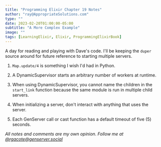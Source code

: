 ```yaml
---
title: "Programming Elixir Chapter 19 Notes"
author: "ray@AppropriateSolutions.com"
type: ""
date: 2023-02-20T01:00:00-05:00
subtitle: "A More Complex Example"
image: ""
tags: [LearningElixir, Elixir, ProgrammingElixirBook]
---
```


A day for reading and playing with Dave's code.
I'll be keeping the `duper` source around for future reference to starting multiple servers.

<!--more-->

1. `Map.update/4` is something I wish I'd had in Python.

1. A DynamicSupervisor starts an arbitrary number of workers at runtime.

1. When using DynamicSupervisor, you cannot name the children in the `start_link` function
because the same module is run in multiple child servers.

1. When initializing a server, don't interact with anything that uses the server.

1. Each GenServer call or cast function has a default timeout of five (5) seconds.

_All notes and comments are my own opinion. Follow me at [@rgacote@genserver.social](https://genserver.social/rgacote)_
